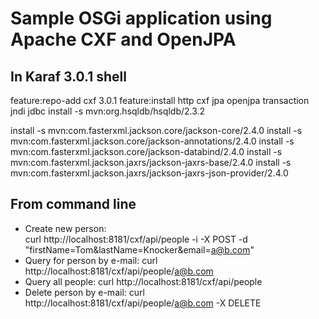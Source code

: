 # Sample OSGi application using Apache CXF and OpenJPA

## In Karaf 3.0.1 shell
feature:repo-add cxf 3.0.1
feature:install http cxf jpa openjpa transaction jndi jdbc
install -s mvn:org.hsqldb/hsqldb/2.3.2

install -s mvn:com.fasterxml.jackson.core/jackson-core/2.4.0
install -s mvn:com.fasterxml.jackson.core/jackson-annotations/2.4.0
install -s mvn:com.fasterxml.jackson.core/jackson-databind/2.4.0
install -s mvn:com.fasterxml.jackson.jaxrs/jackson-jaxrs-base/2.4.0
install -s mvn:com.fasterxml.jackson.jaxrs/jackson-jaxrs-json-provider/2.4.0
	
## From command line
 - Create new person: 	
   curl http://localhost:8181/cxf/api/people -i -X POST -d "firstName=Tom&lastName=Knocker&email=a@b.com"   
 - Query for person by e-mail:
   curl http://localhost:8181/cxf/api/people/a@b.com
 - Query all people:
   curl http://localhost:8181/cxf/api/people
 - Delete person by e-mail:
   curl http://localhost:8181/cxf/api/people/a@b.com -X DELETE